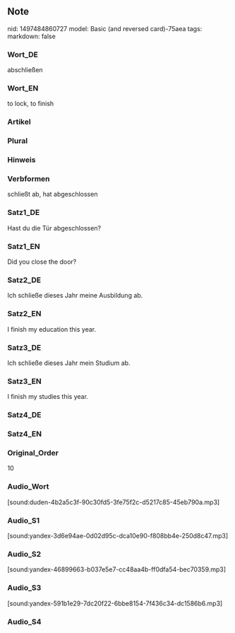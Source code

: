 ## Note
nid: 1497484860727
model: Basic (and reversed card)-75aea
tags: 
markdown: false

### Wort_DE
abschließen

### Wort_EN
to lock, to finish

### Artikel


### Plural


### Hinweis


### Verbformen
schließt ab, hat abgeschlossen

### Satz1_DE
Hast du die Tür abgeschlossen?

### Satz1_EN
Did you close the door?

### Satz2_DE
Ich schließe dieses Jahr meine Ausbildung ab.

### Satz2_EN
I finish my education this year.

### Satz3_DE
Ich schließe dieses Jahr mein Studium ab.

### Satz3_EN
I finish my studies this year.

### Satz4_DE


### Satz4_EN


### Original_Order
10

### Audio_Wort
[sound:duden-4b2a5c3f-90c30fd5-3fe75f2c-d5217c85-45eb790a.mp3]

### Audio_S1
[sound:yandex-3d6e94ae-0d02d95c-dca10e90-f808bb4e-250d8c47.mp3]

### Audio_S2
[sound:yandex-46899663-b037e5e7-cc48aa4b-ff0dfa54-bec70359.mp3]

### Audio_S3
[sound:yandex-591b1e29-7dc20f22-6bbe8154-7f436c34-dc1586b6.mp3]

### Audio_S4

